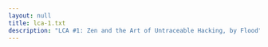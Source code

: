 ```yaml
---
layout: null
title: lca-1.txt
description: "LCA #1: Zen and the Art of Untraceable Hacking, by Flood"
---
```

